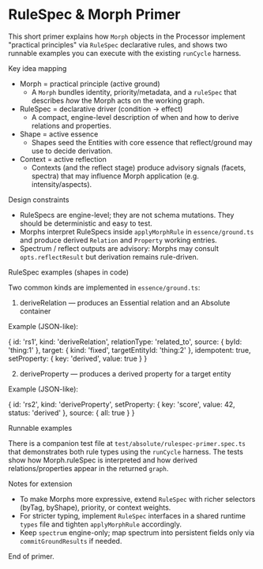# RuleSpec & Morph Primer

This short primer explains how `Morph` objects in the Processor implement "practical principles" via `RuleSpec` declarative rules, and shows two runnable examples you can execute with the existing `runCycle` harness.

Key idea mapping

- Morph = practical principle (active ground)
  - A `Morph` bundles identity, priority/metadata, and a `ruleSpec` that describes *how* the Morph acts on the working graph.
- RuleSpec = declarative driver (condition -> effect)
  - A compact, engine-level description of when and how to derive relations and properties.
- Shape = active essence
  - Shapes seed the Entities with core essence that reflect/ground may use to decide derivation.
- Context = active reflection
  - Contexts (and the reflect stage) produce advisory signals (facets, spectra) that may influence Morph application (e.g. intensity/aspects).

Design constraints

- RuleSpecs are engine-level; they are not schema mutations. They should be deterministic and easy to test.
- Morphs interpret RuleSpecs inside `applyMorphRule` in `essence/ground.ts` and produce derived `Relation` and `Property` working entries.
- Spectrum / reflect outputs are advisory: Morphs may consult `opts.reflectResult` but derivation remains rule-driven.

RuleSpec examples (shapes in code)

Two common kinds are implemented in `essence/ground.ts`:

1) deriveRelation — produces an Essential relation and an Absolute container

Example (JSON-like):

{
  id: 'rs1',
  kind: 'deriveRelation',
  relationType: 'related_to',
  source: { byId: 'thing:1' },
  target: { kind: 'fixed', targetEntityId: 'thing:2' },
  idempotent: true,
  setProperty: { key: 'derived', value: true }
}

2) deriveProperty — produces a derived property for a target entity

Example (JSON-like):

{
  id: 'rs2',
  kind: 'deriveProperty',
  setProperty: { key: 'score', value: 42, status: 'derived' },
  source: { all: true }
}

Runnable examples

There is a companion test file at `test/absolute/rulespec-primer.spec.ts` that demonstrates both rule types using the `runCycle` harness. The tests show how Morph.ruleSpec is interpreted and how derived relations/properties appear in the returned `graph`.

Notes for extension

- To make Morphs more expressive, extend `RuleSpec` with richer selectors (byTag, byShape), priority, or context weights.
- For stricter typing, implement `RuleSpec` interfaces in a shared runtime `types` file and tighten `applyMorphRule` accordingly.
- Keep `spectrum` engine-only; map spectrum into persistent fields only via `commitGroundResults` if needed.

End of primer.
